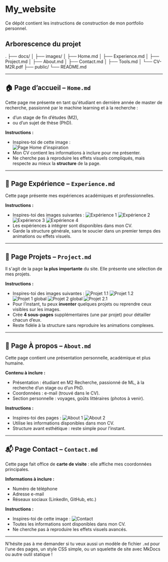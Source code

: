 
# My_website

Ce dépôt contient les instructions de construction de mon portfolio personnel.

## Arborescence du projet

.
├── docs/
│ ├── images/
│ ├── Home.md
│ ├── Experience.md
│ ├── Project.md
│ ├── About.md
│ ├── Contact.md
│ ├── Tools.md
│ └── CV-M2R.pdf
├── public/
└── README.md

---

## 🏠 Page d’accueil – `Home.md`

Cette page me présente en tant qu'étudiant en dernière année de master de recherche, passionné par le machine learning et à la recherche :
- d’un stage de fin d’études (M2),
- ou d’un sujet de thèse (PhD).

**Instructions :**
- Inspires-toi de cette image :  
  ![Page Home d'inspiration](docs/images/home_page.png)
- Mon CV contient les informations à inclure pour me présenter.
- Ne cherche pas à reproduire les effets visuels compliqués, mais respecte au mieux la **structure** de la page.

---

## 🧪 Page Expérience – `Experience.md`

Cette page présente mes expériences académiques et professionnelles.

**Instructions :**
- Inspires-toi des images suivantes :
  ![Expérience 1](docs/images/experience-page_1.png)
  ![Expérience 2](docs/images/experience-page_2.png)
  ![Expérience 3](docs/images/experience-page_3.png)
  ![Expérience 4](docs/images/experience-page_4.png)
- Les expériences à intégrer sont disponibles dans mon CV.
- Garde la structure générale, sans te soucier dans un premier temps des animations ou effets visuels.

---

## 💼 Page Projets – `Project.md`

Il s'agit de la page **la plus importante** du site. Elle présente une sélection de mes projets.

**Instructions :**
- Inspires-toi des images suivantes :
  ![Projet 1.1](docs/images/project-page_1-1.png)
  ![Projet 1.2](docs/images/project-page_1-2.png)
  ![Projet 1 global](docs/images/project-page_1.png)
  ![Projet 2 global](docs/images/project-page_2.png)
  ![Projet 2.1](docs/images/project-page_2-1.png)
- Pour l’instant, tu peux **inventer** quelques projets ou reprendre ceux visibles sur les images.
- Crée **4 sous-pages** supplémentaires (une par projet) pour détailler chacun d’eux.
- Reste fidèle à la structure sans reproduire les animations complexes.

---

## 👤 Page À propos – `About.md`

Cette page contient une présentation personnelle, académique et plus humaine.

**Contenu à inclure :**
- Présentation : étudiant en M2 Recherche, passionné de ML, à la recherche d’un stage ou d’un PhD.
- Coordonnées : e-mail (trouvé dans le CV).
- Section personnelle : voyages, goûts littéraires (photos à venir).

**Instructions :**
- Inspires-toi des pages :
  ![About 1](docs/images/about-page_1.png)
  ![About 2](docs/images/about-page_2.png)
- Utilise les informations disponibles dans mon CV.
- Structure avant esthétique : reste simple pour l’instant.

---

## 📬 Page Contact – `Contact.md`

Cette page fait office de **carte de visite** : elle affiche mes coordonnées principales.

**Informations à inclure :**
- Numéro de téléphone
- Adresse e-mail
- Réseaux sociaux (LinkedIn, GitHub, etc.)

**Instructions :**
- Inspires-toi de cette image :
  ![Contact](docs/images/contact-page_1.png)
- Toutes les informations sont disponibles dans mon CV.
- Ne cherche pas à reproduire les effets visuels avancés.

---

N'hésite pas à me demander si tu veux aussi un modèle de fichier `.md` pour l'une des pages, un style CSS simple, ou un squelette de site avec MkDocs ou autre outil statique !
